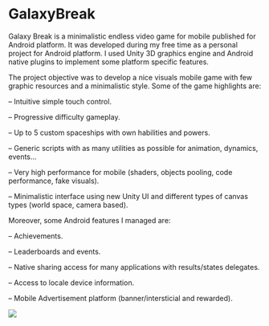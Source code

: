 # GalaxyBreak
Galaxy Break is a minimalistic endless video game for mobile published for Android platform. It was developed during my free time as a personal project for Android platform. I used Unity 3D graphics engine and Android native plugins to implement some platform specific features.

The project objective was to develop a nice visuals mobile game with few graphic resources and a minimalistic style. Some of the game highlights are:

– Intuitive simple touch control.

– Progressive difficulty gameplay.

– Up to 5 custom spaceships with own habilities and powers.

– Generic scripts with as many utilities as possible for animation, dynamics, events…

– Very high performance for mobile (shaders, objects pooling, code performance, fake visuals).

– Minimalistic interface using new Unity UI and different types of canvas types (world space, camera based).

Moreover, some Android features I managed are:

– Achievements.

– Leaderboards and events.

– Native sharing access for many applications with results/states delegates.

– Access to locale device information.

– Mobile Advertisement platform (banner/intersticial and rewarded).

<img src="https://github.com/victorfisac/GalaxyBreak/blob/master/resources/presskit/galaxybreak_banner.png">
